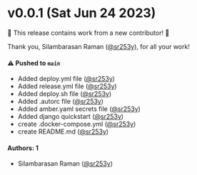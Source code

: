 # v0.0.1 (Sat Jun 24 2023)

:tada: This release contains work from a new contributor! :tada:

Thank you, Silambarasan Raman ([@sr253y](https://github.com/sr253y)), for all your work!

#### ⚠️ Pushed to `main`

- Added deploy.yml file ([@sr253y](https://github.com/sr253y))
- Added release.yml file ([@sr253y](https://github.com/sr253y))
- Added deploy.sh file ([@sr253y](https://github.com/sr253y))
- Added .autorc file ([@sr253y](https://github.com/sr253y))
- Added amber.yaml secrets file ([@sr253y](https://github.com/sr253y))
- Added django quickstart ([@sr253y](https://github.com/sr253y))
- create .docker-compose.yml ([@sr253y](https://github.com/sr253y))
- create README.md ([@sr253y](https://github.com/sr253y))

#### Authors: 1

- Silambarasan Raman ([@sr253y](https://github.com/sr253y))
